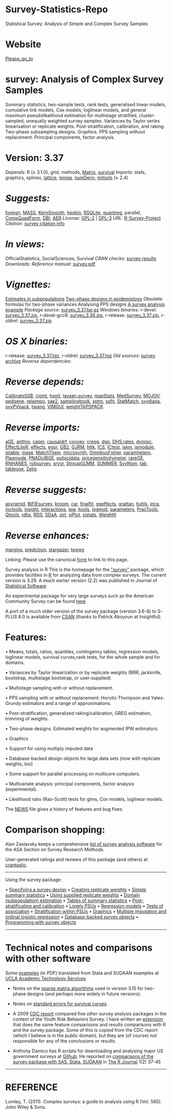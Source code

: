 # Survey-Statistics-Repo
Statistical Survey: Analysis of Simple and Complex Survey Samples 

# Website
[Please_go_to](http://my.ilstu.edu/~mxu2/Spring-2020/MAT450/MTH450.html)

# survey: Analysis of Complex Survey Samples
Summary statistics, two-sample tests, rank tests, generalised linear models, cumulative link models, Cox models, loglinear models, and 
general maximum pseudolikelihood estimation for multistage stratified, cluster-sampled, unequally weighted survey samples. Variances by Taylor
series linearisation or replicate weights. Post-stratification, calibration, and raking. Two-phase subsampling designs. Graphics. PPS sampling without 
replacement. Principal components, factor analysis.


# Version:	3.37
*Depends:*	R (≥ 3.1.0), grid, methods, [Matrix](http://cran.fhcrc.org/web/packages/Matrix/index.html), [survival](http://cran.fhcrc.org/web/packages/survival/index.html)
*Imports:*	stats, graphics, splines, [lattice](http://cran.fhcrc.org/web/packages/lattice/index.html), [minqa](http://cran.fhcrc.org/web/packages/minqa/index.html),
[numDeriv](http://cran.fhcrc.org/web/packages/numDeriv/index.html), [mitools](http://cran.fhcrc.org/web/packages/mitools/index.html) (≥ 2.4)


# *Suggests:*	
[foreign](http://cran.fhcrc.org/web/packages/foreign/index.html), [MASS](http://cran.fhcrc.org/web/packages/MASS/index.html), [KernSmooth](http://cran.fhcrc.org/web/packages/KernSmooth/index.html),
[hexbin](http://cran.fhcrc.org/web/packages/hexbin/index.html), [RSQLite](http://cran.fhcrc.org/web/packages/RSQLite/index.html), [quantreg](http://cran.fhcrc.org/web/packages/quantreg/index.html), parallel, [CompQuadForm](http://cran.fhcrc.org/web/packages/CompQuadForm/index.html), [DBI](http://cran.fhcrc.org/web/packages/DBI/index.html), [AER](http://cran.fhcrc.org/web/packages/AER/index.html)
*License:*	[GPL-2](http://cran.fhcrc.org/web/licenses/GPL-2) | [GPL-3](http://cran.fhcrc.org/web/licenses/GPL-3)
*URL:*	[R-Survey-Project](http://r-survey.r-forge.r-project.org/survey/)
*Citation:*	[survey citation info](http://cran.fhcrc.org/web/packages/survey/citation.html)


# *In views:*	
OfficialStatistics, SocialSciences, Survival
*CRAN checks:*	[survey results](http://cran.fhcrc.org/web/checks/check_results_survey.html)
*Downloads:*
*Reference manual:* 	[survey.pdf](http://cran.fhcrc.org/web/packages/survey/survey.pdf)


# *Vignettes:*	
[Estimates in subpopulations](http://cran.fhcrc.org/web/packages/survey/vignettes/domain.pdf)
[Two-phase designs in epidemiology](http://cran.fhcrc.org/web/packages/survey/vignettes/epi.pdf)
Obsolete formulas for two-phase variances Analysing PPS designs [A survey analysis example](http://cran.fhcrc.org/web/packages/survey/vignettes/survey.pdf)
*Package source:* 	[survey_3.37.tar.gz](http://cran.fhcrc.org/src/contrib/survey_3.37.tar.gz)
*Windows binaries:* 	r-devel: [survey_3.37.zip](http://cran.fhcrc.org/bin/windows/contrib/4.0/survey_3.37.zip), r-devel-gcc8: [survey_3.36.zip](http://cran.fhcrc.org/bin/windows/contrib/r-devel-gcc8/survey_3.36.zip), r-release: [survey_3.37.zip](http://cran.fhcrc.org/bin/windows/contrib/3.6/survey_3.37.zip), r-oldrel: [survey_3.37.zip](http://cran.fhcrc.org/bin/windows/contrib/3.5/survey_3.37.zip) 


# *OS X binaries:* 	
   r-release: [survey_3.37.tgz](http://cran.fhcrc.org/bin/macosx/el-capitan/contrib/3.6/survey_3.37.tgz), r-oldrel: [survey_3.37.tgz](http://cran.fhcrc.org/bin/macosx/el-capitan/contrib/3.5/survey_3.37.tgz) 
*Old sources:* 	[survey archive](https://cran.r-project.org/src/contrib/Archive/survey)
*Reverse dependencies:*

# *Reverse depends:*	
[CalibrateSSB](http://cran.fhcrc.org/web/packages/CalibrateSSB/index.html), [cjoint](http://cran.fhcrc.org/web/packages/cjoint/index.html), [hopit](http://cran.fhcrc.org/web/packages/hopit/index.html), [lavaan.survey](http://cran.fhcrc.org/web/packages/lavaan.survey/index.html), [mapStats](http://cran.fhcrc.org/web/packages/mapStats/index.html), [MedSurvey](http://cran.fhcrc.org/web/packages/MedSurvey/index.html), [MOJOV](http://cran.fhcrc.org/web/packages/MOJOV/index.html), [pedgene](http://cran.fhcrc.org/web/packages/pedgene/index.html), [relaimpo](http://cran.fhcrc.org/web/packages/relaimpo/index.html), [sae2](http://cran.fhcrc.org/web/packages/sae2/index.html), [samplingbook](http://cran.fhcrc.org/web/packages/samplingbook/index.html), [sptm](http://cran.fhcrc.org/web/packages/sptm/index.html), [ssfit](http://cran.fhcrc.org/web/packages/ssfit/index.html), [StatMatch](http://cran.fhcrc.org/web/packages/StatMatch/index.html), [svydiags](http://cran.fhcrc.org/web/packages/svydiags/index.html), [svyPVpack](http://cran.fhcrc.org/web/packages/svydiags/index.html), [twang](http://cran.fhcrc.org/web/packages/twang/index.html), [VIMGUI](http://cran.fhcrc.org/web/packages/VIMGUI/index.html), [weightTAPSPACK](http://cran.fhcrc.org/web/packages/weightTAPSPACK/index.html)

# *Reverse imports:*
[aGE](http://cran.fhcrc.org/web/packages/aGE/index.html), [anthro](http://cran.fhcrc.org/web/packages/anthro/index.html), [capm](http://cran.fhcrc.org/web/packages/capm/index.html), [causaldrf](http://cran.fhcrc.org/web/packages/causaldrf/index.html), [convey](http://cran.fhcrc.org/web/packages/convey/index.html), [cregg](http://cran.fhcrc.org/web/packages/cregg/index.html), [dgo](http://cran.fhcrc.org/web/packages/dgo/index.html), [DHS.rates](http://cran.fhcrc.org/web/packages/DHS.rates/index.html), [dvmisc](http://cran.fhcrc.org/web/packages/dvmisc/index.html), [EffectLiteR](http://cran.fhcrc.org/web/packages/EffectLiteR/index.html), [effects](http://cran.fhcrc.org/web/packages/effects/index.html), [egor](http://cran.fhcrc.org/web/packages/egor/index.html), [GB2](http://cran.fhcrc.org/web/packages/GB2/index.html), [GJRM](http://cran.fhcrc.org/web/packages/GJRM/index.html), [httk](http://cran.fhcrc.org/web/packages/httk/index.html), [ICS](http://cran.fhcrc.org/web/packages/ICS/index.html), [ICtest](http://cran.fhcrc.org/web/packages/ICtest/index.html), [jskm](http://cran.fhcrc.org/web/packages/jskm/index.html), [jsmodule](http://cran.fhcrc.org/web/packages/jsmodule/index.html), [jstable](http://cran.fhcrc.org/web/packages/jstable/index.html), [mase](http://cran.fhcrc.org/web/packages/mase/index.html), [MatchThem](http://cran.fhcrc.org/web/packages/MatchThem/index.html), 
[microsynth](http://cran.fhcrc.org/web/packages/microsynth/index.html), [OmnibusFisher](http://cran.fhcrc.org/web/packages/OmnibusFisher/index.html), [paramhetero](http://cran.fhcrc.org/web/packages/paramhetero/index.html), [Plasmode](http://cran.fhcrc.org/web/packages/Plasmode/index.html), [PNADcIBGE](http://cran.fhcrc.org/web/packages/PNADcIBGE/index.html), [poliscidata](http://cran.fhcrc.org/web/packages/poliscidata/index.html), [pricesensitivitymeter](http://cran.fhcrc.org/web/packages/pricesensitivitymeter/index.html), [rareGE](http://cran.fhcrc.org/web/packages/rareGE/index.html), [RNHANES](http://cran.fhcrc.org/web/packages/RNHANES/index.html), [robsurvey](http://cran.fhcrc.org/web/packages/robsurvey/index.html), [srvyr](http://cran.fhcrc.org/web/packages/srvyr/index.html), [StroupGLMM](http://cran.fhcrc.org/web/packages/StroupGLMM/index.html), [SUMMER](http://cran.fhcrc.org/web/packages/SUMMER/index.html), [SvyNom](http://cran.fhcrc.org/web/packages/SvyNom/index.html), [tab](http://cran.fhcrc.org/web/packages/tab/index.html), [tableone](http://cran.fhcrc.org/web/packages/tableone/index.html), [Zelig](http://cran.fhcrc.org/web/packages/Zelig/index.html)

# *Reverse suggests:*
[apyramid](http://cran.fhcrc.org/web/packages/apyramid/index.html), [BIFIEsurvey](http://cran.fhcrc.org/web/packages/BIFIEsurvey/index.html), [broom](http://cran.fhcrc.org/web/packages/broom/index.html), [car](http://cran.fhcrc.org/web/packages/car/index.html), [finalfit](http://cran.fhcrc.org/web/packages/finalfit/index.html), [ggeffects](http://cran.fhcrc.org/web/packages/ggeffects/index.html), [grattan](http://cran.fhcrc.org/web/packages/grattan/index.html), [hutils](http://cran.fhcrc.org/web/packages/hutils/index.html), [inca](http://cran.fhcrc.org/web/packages/inca/index.html), [inctools](http://cran.fhcrc.org/web/packages/inctools/index.html), [insight](http://cran.fhcrc.org/web/packages/insight/index.html), [interactions](http://cran.fhcrc.org/web/packages/interactions/index.html), [ipw](http://cran.fhcrc.org/web/packages/ipw/index.html), [jtools](http://cran.fhcrc.org/web/packages/jtools/index.html), [logmult](http://cran.fhcrc.org/web/packages/logmult/index.html), [parameters](http://cran.fhcrc.org/web/packages/parameters/index.html), [PracTools](http://cran.fhcrc.org/web/packages/PracTools/index.html), [Qtools](http://cran.fhcrc.org/web/packages/Qtools/index.html), [rdhs](http://cran.fhcrc.org/web/packages/rdhs/index.html), [RDS](http://cran.fhcrc.org/web/packages/RDS/index.html), [SDaA](http://cran.fhcrc.org/web/packages/SDaA/index.html), [sirt](http://cran.fhcrc.org/web/packages/sirt/index.html), [sjPlot](http://cran.fhcrc.org/web/packages/sjPlot/index.html), [sjstats](http://cran.fhcrc.org/web/packages/sjstats/index.html), [WeightIt](http://cran.fhcrc.org/web/packages/WeightIt/index.html)

# *Reverse enhances:*
[margins](http://cran.fhcrc.org/web/packages/margins/index.html), [prediction](http://cran.fhcrc.org/web/packages/prediction/index.html), [stargazer](http://cran.fhcrc.org/web/packages/stargazer/index.html), [texreg](http://cran.fhcrc.org/web/packages/texreg/index.html)

Linking:
Please use the canonical [form](https://CRAN.R-project.org/package=survey) to link to this page.


Survey analysis in R
This is the homepage for the ["survey"](http://cran.fhcrc.org/web/packages/survey/index.html) package, which provides facilities in [R](http://www.r-project.org/) 
for analyzing data from complex surveys. The current version is 3.29. A much earlier version (2.2) was published in Journal of [Statistical Software](http://www.jstatsoft.org/v09)


An experimental package for very large surveys such as the American Community Survey can be found [here](http://sqlsurvey.r-forge.r-project.org/)


A port of a much older version of the survey package (version 3.6-8) to S-PLUS 8.0 is available from [CSAN](http://csan.insightful.com/) (thanks to Patrick Aboyoun at Insightful). 


# Features: 
  •	Means, totals, ratios, quantiles, contingency tables, regression models, loglinear models, survival curves,rank tests, for the whole sample and for domains. 
  
  •	Variances by Taylor linearization or by replicate weights (BRR, jackknife, bootstrap, multistage bootstrap, or user-supplied) 
  
  •	Multistage sampling with or without replacement. 
  
  •	PPS sampling with or without replacement: Horvitz-Thompson and Yates-Grundy estimators and a range of approximations. 
  
  •	Post-stratification, generalized raking/calibration, GREG estimation, trimming of weights. 
  
  •	Two-phase designs. Estimated weights for augmented IPW estimators. 
  
  •	Graphics 
  
  •	Support for using multiply imputed data 
  
  •	Database-backed design objects for large data sets (now with replicate weights, too) 
  
  •	Some support for parallel processing on multicore computers. 
  
  •	Multivariate analysis: principal components, factor analysis (experimental). 
  
  •	Likelihood ratio (Rao-Scott) tests for glms, Cox models, loglinear models. 


The [NEWS](http://r-survey.r-forge.r-project.org/survey/NEWS) file gives a history of features and bug fixes. 

# Comparison shopping:
Alan Zaslavsky keeps a comprehensive [list of survey analysis software](http://www.hcp.med.harvard.edu/statistics/survey-soft/) for the ASA Section on Survey Research Methods.


User-generated ratings and reviews of this package (and others) at [crantastic](http://crantastic.org/packages/survey). 
________________________________________
Using the survey package: 

  •	[Specifying a survey design](http://r-survey.r-forge.r-project.org/survey/example-design.html)
  •	[Creating replicate weights](http://r-survey.r-forge.r-project.org/survey/example-svrepdesign.html)
  •	[Simple summary statistics](http://r-survey.r-forge.r-project.org/survey/example-summary.html)
  •	[Using supplied replicate weights](http://r-survey.r-forge.r-project.org/survey/example-svrepdesign1.html)
  •	[Domain (subpopulation) estimation](http://r-survey.r-forge.r-project.org/survey/example-domain.html)
  •	[Tables of summary statistics](http://r-survey.r-forge.r-project.org/survey/example-table.html)
  •	[Post-stratification and calibration](http://r-survey.r-forge.r-project.org/survey/example-poststrat.html)
  •	[Lonely PSUs](http://r-survey.r-forge.r-project.org/survey/exmample-lonely.html)
  •	[Regression models](http://r-survey.r-forge.r-project.org/survey/example-regression.html)
  •	[Tests of association](http://r-survey.r-forge.r-project.org/survey/example-chisq.html)
  •	[Stratification within PSUs](http://r-survey.r-forge.r-project.org/survey/example-twostage.html)
  •	[Graphics](http://r-survey.r-forge.r-project.org/survey/example-graphics.html) 
  •	[Multiple imputation and ordinal logistic regression](http://r-survey.r-forge.r-project.org/survey/svymi.html) 
  •	[Database-backed survey objects](http://r-survey.r-forge.r-project.org/survey/svy-dbi.html) 
  •	[Programming with survey objects](http://r-survey.r-forge.r-project.org/survey/example-programming.html)
________________________________________

# Technical notes and comparisons with other software 
  Some [examples](http://r-survey.r-forge.r-project.org/survey/ucla-examples.pdf) (in PDF) translated from Stata and SUDAAN examples at [UCLA Academic Technology Services](http://www.ats.ucla.edu/stat/survey/survey_howtochoose.htm).

- Notes on the [sparse matrix algorithms](http://r-survey.r-forge.r-project.org/survey/ht-sparse.pdf) used in version 3.15 for two-phase designs (and perhaps more widely in future     versions).

- Notes on [standard errors for survival curves](http://r-survey.r-forge.r-project.org/survey/survcurve.pdf).
  

- A 2009 [CDC report](http://www.cdc.gov/HealthyYouth/YRBS/pdf/YRBS_analysis_software.pdf) compared five *other* survey analysis packages in the context of the Youth Risk Behaviors     Survey. I have written an [extension](http://r-survey.r-forge.r-project.org/survey/YRBS-report-extension.pdf) that does the same feature comparisons and results comparisons with R   and the survey package. Some of this is copied from the CDC report (which I believe is in the public domain), but they are (of course) not responsible for any of the conclusions 
  or results.

- Anthony Damico has R scripts for downloading and analysing major US government surveys at [Github](https://github.com/ajdamico/usgsd). He reported on [comparisons of the survey 
  package with SAS, Stata, SUDAAN](http://journal.r-project.org/archive/2009-2/RJournal_2009-2_Damico.pdf) in [The R Journal](http://journal.r-project.org/) 1(2) 37-45 


________________________________________

# REFERENCE
Lumley, T. (2011). Complex surveys: a guide to analysis using R (Vol. 565). John Wiley & Sons.

